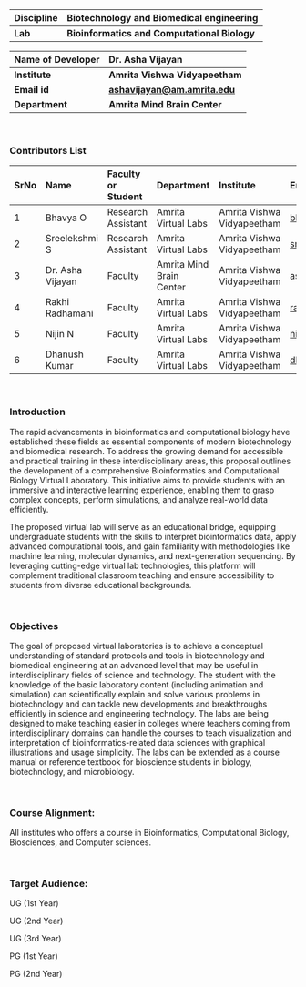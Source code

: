 <b>Discipline | <b>Biotechnology and Biomedical engineering
:--|:--|
<b> Lab | <b> Bioinformatics and Computational Biology


<b>Name of Developer | <b> Dr. Asha Vijayan 
:--|:--|
<b> Institute | <b>  Amrita Vishwa Vidyapeetham
<b> Email id|     <b> ashavijayan@am.amrita.edu 
<b> Department |  <b> Amrita Mind Brain Center

&nbsp;

### Contributors List

SrNo | Name | Faculty or Student | Department| Institute | Email id
:--|:--|:--|:--|:--|:--|
1 | Bhavya O | Research Assistant | Amrita Virtual Labs | Amrita Vishwa Vidyapeetham | bhavyao@am.amrita.edu 
2 | Sreelekshmi S | Research Assistant | Amrita Virtual Labs | Amrita Vishwa Vidyapeetham | sreelekshmis@am.amrita.edu 
3 | Dr. Asha Vijayan | Faculty | Amrita Mind Brain Center | Amrita Vishwa Vidyapeetham | ashavijayan@am.amrita.edu
4 | Rakhi Radhamani | Faculty | Amrita Virtual Labs | Amrita Vishwa Vidyapeetham | rakhir@am.amrita.edu
5 | Nijin N | Faculty | Amrita Virtual Labs | Amrita Vishwa Vidyapeetham | nijinn@am.amrita.edu
6 | Dhanush Kumar | Faculty | Amrita Virtual Labs | Amrita Vishwa Vidyapeetham | dhanushkumar@am.amrita.edu 


&nbsp;

### Introduction
The rapid advancements in bioinformatics and computational biology have established these fields as essential components of modern biotechnology and biomedical research. To address the growing demand for accessible and practical training in these interdisciplinary areas, this proposal outlines the development of a comprehensive Bioinformatics and Computational Biology Virtual Laboratory. This initiative aims to provide students with an immersive and interactive learning experience, enabling them to grasp complex concepts, perform simulations, and analyze real-world data efficiently.

The proposed virtual lab will serve as an educational bridge, equipping undergraduate students with the skills to interpret bioinformatics data, apply advanced computational tools, and gain familiarity with methodologies like machine learning, molecular dynamics, and next-generation sequencing. By leveraging cutting-edge virtual lab technologies, this platform will complement traditional classroom teaching and ensure accessibility to students from diverse educational backgrounds.

&nbsp;


### Objectives
The goal of proposed virtual laboratories is to achieve a conceptual understanding of standard protocols and tools in biotechnology and biomedical engineering at an advanced level that may be useful in interdisciplinary fields of science and technology. The student with the knowledge of the basic laboratory content (including animation and simulation) can scientifically explain and solve various problems in biotechnology and can tackle new developments and breakthroughs efficiently in science and engineering technology. The labs are being designed to make teaching easier in colleges where teachers coming from interdisciplinary domains can handle the courses to teach visualization and interpretation of bioinformatics-related data sciences with graphical illustrations and usage simplicity. The labs can be extended as a course manual or reference textbook for bioscience students in biology, biotechnology, and microbiology.

&nbsp;


### Course Alignment: 
All institutes who offers a course in Bioinformatics, Computational Biology, Biosciences, and Computer sciences.

&nbsp;


### Target Audience:

UG (1st Year)

UG (2nd Year)

UG (3rd Year)

PG (1st Year)

PG (2nd Year)


